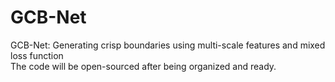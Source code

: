# GCB-Net
GCB-Net: Generating crisp boundaries using multi-scale features and mixed loss function<br>
The code will be open-sourced after being organized and ready.
